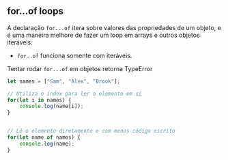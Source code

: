 ## for...of loops

A declaração `for...of` itera sobre valores das propriedades de um objeto, e é uma maneira melhore de fazer um loop em arrays e outros objetos iteráveis.


* `for..of` funciona somente com iteráveis.

Tentar rodar `for...of` em objetos retorna TypeError

```js
let names = ["Sam", "Alex", "Brook"];

// Utiliza o index para ler o elemento em si
for(let i in names) {
    console.log(name[i]);
}


// Lê o elemento diretamente e com menos código escrito
for(let name of names) {
    console.log(name);
}
```
